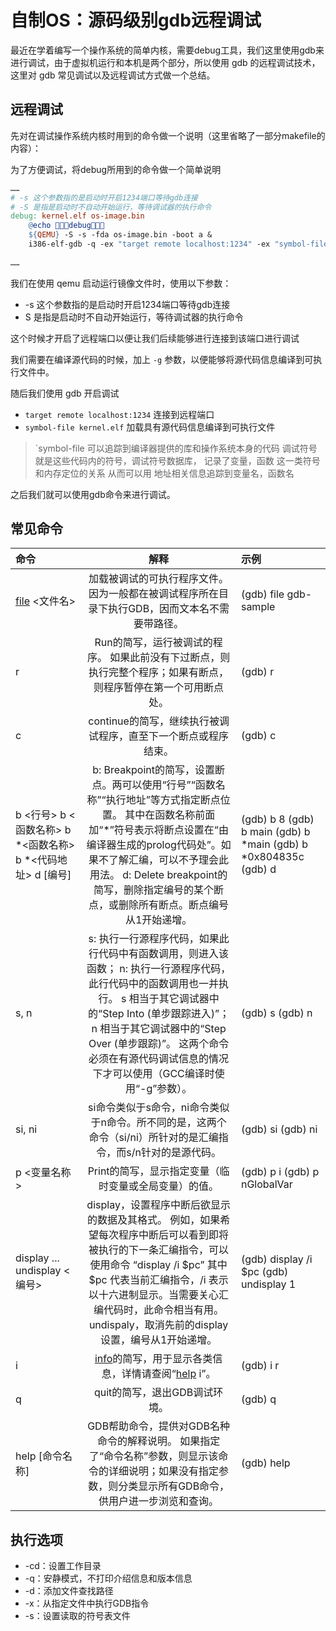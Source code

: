 # 自制OS：源码级别gdb远程调试

最近在学着编写一个操作系统的简单内核，需要debug工具，我们这里使用gdb来进行调试，由于虚拟机运行和本机是两个部分，所以使用 gdb 的远程调试技术，这里对 gdb 常见调试以及远程调试方式做一个总结。



## 远程调试

先对在调试操作系统内核时用到的命令做一个说明（这里省略了一部分makefile的内容）：

为了方便调试，将debug所用到的命令做一个简单说明

```makefile
……
# -s 这个参数指的是启动时开启1234端口等待gdb连接
# -S 是指是启动时不自动开始运行，等待调试器的执行命令
debug: kernel.elf os-image.bin
	@echo 🔨🔨🔨debug🔨🔨🔨
	${QEMU} -S -s -fda os-image.bin -boot a &
	i386-elf-gdb -q -ex "target remote localhost:1234" -ex "symbol-file kernel.elf"
	
……
```

我们在使用 qemu 启动运行镜像文件时，使用以下参数：

* -s 这个参数指的是启动时开启1234端口等待gdb连接
* S 是指是启动时不自动开始运行，等待调试器的执行命令

这个时候才开启了远程端口以便让我们后续能够进行连接到该端口进行调试

我们需要在编译源代码的时候，加上 `-g` 参数，以便能够将源代码信息编译到可执行文件中。

随后我们使用 gdb 开启调试

* `target remote localhost:1234` 连接到远程端口
* `symbol-file kernel.elf` 加载具有源代码信息编译到可执行文件

> `symbol-file 可以追踪到编译器提供的库和操作系统本身的代码
> 调试符号就是这些代码内的符号，调试符号数据库，
> 记录了变量，函数 这一类符号和内存定位的关系
> 从而可以用 地址相关信息追踪到变量名，函数名

之后我们就可以使用gdb命令来进行调试。

## 常见命令

| 命令                                                       |                             解释                             | 示例                                                         |
| :--------------------------------------------------------- | :----------------------------------------------------------: | :----------------------------------------------------------- |
| [file](http://man.linuxde.net/file) <文件名>               | 加载被调试的可执行程序文件。 因为一般都在被调试程序所在目录下执行GDB，因而文本名不需要带路径。 | (gdb) file gdb-sample                                        |
| r                                                          | Run的简写，运行被调试的程序。 如果此前没有下过断点，则执行完整个程序；如果有断点，则程序暂停在第一个可用断点处。 | (gdb) r                                                      |
| c                                                          | continue的简写，继续执行被调试程序，直至下一个断点或程序结束。 | (gdb) c                                                      |
| b <行号> b <函数名称> b *<函数名称> b *<代码地址> d [编号] | b: Breakpoint的简写，设置断点。两可以使用“行号”“函数名称”“执行地址”等方式指定断点位置。 其中在函数名称前面加“*”符号表示将断点设置在“由编译器生成的prolog代码处”。如果不了解汇编，可以不予理会此用法。 d: Delete breakpoint的简写，删除指定编号的某个断点，或删除所有断点。断点编号从1开始递增。 | (gdb) b 8 (gdb) b main (gdb) b *main (gdb) b *0x804835c (gdb) d |
| s, n                                                       | s: 执行一行源程序代码，如果此行代码中有函数调用，则进入该函数； n: 执行一行源程序代码，此行代码中的函数调用也一并执行。 s 相当于其它调试器中的“Step Into (单步跟踪进入)”； n 相当于其它调试器中的“Step Over (单步跟踪)”。 这两个命令必须在有源代码调试信息的情况下才可以使用（GCC编译时使用“-g”参数）。 | (gdb) s (gdb) n                                              |
| si, ni                                                     | si命令类似于s命令，ni命令类似于n命令。所不同的是，这两个命令（si/ni）所针对的是汇编指令，而s/n针对的是源代码。 | (gdb) si (gdb) ni                                            |
| p <变量名称>                                               |    Print的简写，显示指定变量（临时变量或全局变量）的值。     | (gdb) p i (gdb) p nGlobalVar                                 |
| display ... undisplay <编号>                               | display，设置程序中断后欲显示的数据及其格式。 例如，如果希望每次程序中断后可以看到即将被执行的下一条汇编指令，可以使用命令 “display /i $pc” 其中 $pc 代表当前汇编指令，/i 表示以十六进制显示。当需要关心汇编代码时，此命令相当有用。 undispaly，取消先前的display设置，编号从1开始递增。 | (gdb) display /i $pc (gdb) undisplay 1                       |
| i                                                          | [info](http://man.linuxde.net/info)的简写，用于显示各类信息，详情请查阅“[help](http://man.linuxde.net/help) i”。 | (gdb) i r                                                    |
| q                                                          |                quit的简写，退出GDB调试环境。                 | (gdb) q                                                      |
| help [命令名称]                                            | GDB帮助命令，提供对GDB名种命令的解释说明。 如果指定了“命令名称”参数，则显示该命令的详细说明；如果没有指定参数，则分类显示所有GDB命令，供用户进一步浏览和查询。 | (gdb) help                                                   |



## 执行选项

- -cd：设置工作目录
- -q：安静模式，不打印介绍信息和版本信息
- -d：添加文件查找路径
- -x：从指定文件中执行GDB指令
- -s：设置读取的符号表文件

